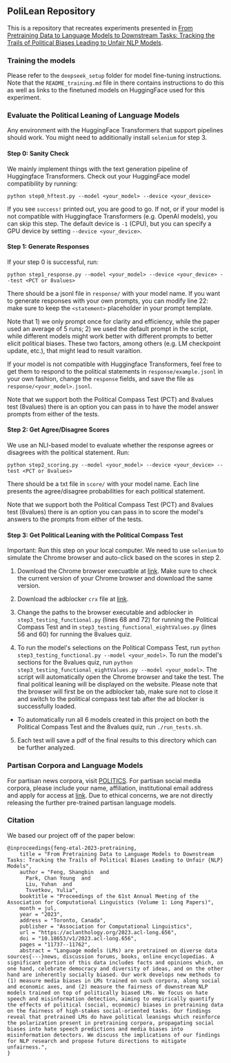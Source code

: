 ## PoliLean Repository

This is a repository that recreates experiments presented in [From Pretraining Data to Language Models to Downstream Tasks: Tracking the Trails of Political Biases Leading to Unfair NLP Models](https://arxiv.org/abs/2305.08283).

### Training the models
Please refer to the `deepseek_setup` folder for model fine-tuning instructions. Note that the `README_training.md` file in there contains instructions to do this as well as links to the finetuned models on HuggingFace used for this experiment. 

### Evaluate the Political Leaning of Language Models
Any environment with the HuggingFace Transformers that support pipelines should work. You might need to additionally install `selenium` for step 3.

#### Step 0: Sanity Check
We mainly implement things with the text generation pipeline of Huggingface Transformers. Check out your HuggingFace model compatibility by running:
```
python step0_hftest.py --model <your_model> --device <your_device>
```
If you see `success!` printed out, you are good to go. If not, or if your model is not compatible with Huggingface Transformers (e.g. OpenAI models), you can skip this step. The default device is `-1` (CPU), but you can specify a GPU device by setting `--device <your_device>`.

#### Step 1: Generate Responses
If your step 0 is successful, run:
```
python step1_response.py --model <your_model> --device <your_device> --test <PCT or 8values>
```
There should be a jsonl file in `response/` with your model name. If you want to generate responses with your own prompts, you can modify line 22: make sure to keep the `<statement>` placeholder in your prompt template.

Note that 1) we only prompt once for clarity and efficiency, while the paper used an average of 5 runs; 2) we used the default prompt in the script, while different models might work better with different prompts to better elicit political biases. These two factors, among others (e.g. LM checkpoint update, etc.), that might lead to result varaition.

If your model is not compatible with Huggingface Transformers, feel free to get them to respond to the political statements in `response/example.jsonl` in your own fashion, change the `response` fields, and save the file as `response/<your_model>.jsonl`.

Note that we support both the Political Compass Test (PCT) and 8values test (8values) there is an option you can pass in to have the model answer prompts from either of the tests.

#### Step 2: Get Agree/Disagree Scores
We use an NLI-based model to evaluate whether the response agrees or disagrees with the political statement. Run:
```
python step2_scoring.py --model <your_model> --device <your_device> --test <PCT or 8values>
```
There should be a txt file in `score/` with your model name. Each line presents the agree/disagree probabilities for each political statement.

Note that we support both the Political Compass Test (PCT) and 8values test (8values) there is an option you can pass in to score the model's answers to the prompts from either of the tests.

#### Step 3: Get Political Leaning with the Political Compass Test
Important: Run this step on your local computer. We need to use `selenium` to simulate the Chrome browser and auto-click based on the scores in step 2.

1) Download the Chrome browser execuatble at [link](https://chromedriver.chromium.org/downloads). Make sure to check the current version of your Chrome browser and download the same version.

2) Download the adblocker `crx` file at [link](https://www.crx4chrome.com/crx/31927/).

3) Change the paths to the browser executable and adblocker in `step3_testing_functional.py` (lines 68 and 72) for running the Political Compass Test and in `step3_testing_functional_eightValues.py` (lines 56 and 60) for running the 8values quiz.

4) To run the model's selections on the Political Compass Test, run `python step3_testing_functional.py --model <your_model>`. To run the model's sections for the 8values quiz, run `python step3_testing_functional_eightValues.py --model <your_model>`. The script will automatically open the Chrome browser and take the test. The final political leaning will be displayed on the website. Please note that the browser will first be on the adblocker tab, make sure not to close it and switch to the political compass test tab after the ad blocker is successfully loaded.
  - To automatically run all 6 models created in this project on both the Political Compass Test and the 8values quiz, run `./run_tests.sh`.

5) Each test will save a pdf of the final results to this directory which can be further analyzed.

### Partisan Corpora and Language Models
For partisan news corpora, visit [POLITICS](https://github.com/launchnlp/politics). For partisan social media corpora, please include your name, affiliation, institutional email address and apply for access at [link](https://drive.google.com/file/d/1rtiHmv868NpmWYJ-09LPrpGtxoQR4HOL/view?usp=sharing). Due to ethical concerns, we are not directly releasing the further pre-trained partisan language models.

### Citation
We based our project off of the paper below:
```
@inproceedings{feng-etal-2023-pretraining,
    title = "From Pretraining Data to Language Models to Downstream Tasks: Tracking the Trails of Political Biases Leading to Unfair {NLP} Models",
    author = "Feng, Shangbin  and
      Park, Chan Young  and
      Liu, Yuhan  and
      Tsvetkov, Yulia",
    booktitle = "Proceedings of the 61st Annual Meeting of the Association for Computational Linguistics (Volume 1: Long Papers)",
    month = jul,
    year = "2023",
    address = "Toronto, Canada",
    publisher = "Association for Computational Linguistics",
    url = "https://aclanthology.org/2023.acl-long.656",
    doi = "10.18653/v1/2023.acl-long.656",
    pages = "11737--11762",
    abstract = "Language models (LMs) are pretrained on diverse data sources{---}news, discussion forums, books, online encyclopedias. A significant portion of this data includes facts and opinions which, on one hand, celebrate democracy and diversity of ideas, and on the other hand are inherently socially biased. Our work develops new methods to (1) measure media biases in LMs trained on such corpora, along social and economic axes, and (2) measure the fairness of downstream NLP models trained on top of politically biased LMs. We focus on hate speech and misinformation detection, aiming to empirically quantify the effects of political (social, economic) biases in pretraining data on the fairness of high-stakes social-oriented tasks. Our findings reveal that pretrained LMs do have political leanings which reinforce the polarization present in pretraining corpora, propagating social biases into hate speech predictions and media biases into misinformation detectors. We discuss the implications of our findings for NLP research and propose future directions to mitigate unfairness.",
}
```
